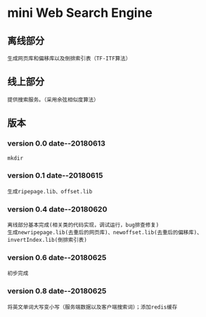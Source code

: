 # mini Web Search Engine

## 离线部分
	
	生成网页库和偏移库以及倒排索引表（TF-ITF算法）

## 线上部分

	提供搜索服务。（采用余弦相似度算法）

## 版本

### version 0.0  date--20180613
	
	mkdir

### version 0.1  date--20180615
	
	生成ripepage.lib、offset.lib

### version 0.4  date--20180620
	
	离线部分基本完成(相关类的代码实现，调试运行，bug排查修复)
	生成newripepage.lib(去重后的网页库)、newoffset.lib(去重后的偏移库)、invertIndex.lib(倒排索引表)

### version 0.6  date--20180625
	
	初步完成

### version 0.8  date--20180625
	
	将英文单词大写变小写（服务端数据以及客户端搜索词）；添加redis缓存
